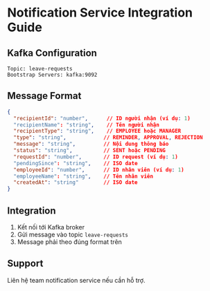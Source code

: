 # Notification Service Integration Guide

## Kafka Configuration
```properties
Topic: leave-requests
Bootstrap Servers: kafka:9092
```

## Message Format
```json
{
  "recipientId": "number",      // ID người nhận (ví dụ: 1)
  "recipientName": "string",    // Tên người nhận
  "recipientType": "string",    // EMPLOYEE hoặc MANAGER
  "type": "string",            // REMINDER, APPROVAL, REJECTION
  "message": "string",         // Nội dung thông báo
  "status": "string",          // SENT hoặc PENDING
  "requestId": "number",       // ID request (ví dụ: 1)
  "pendingSince": "string",    // ISO date
  "employeeId": "number",      // ID nhân viên (ví dụ: 1)
  "employeeName": "string",    // Tên nhân viên
  "createdAt": "string"        // ISO date
}
```

## Integration
1. Kết nối tới Kafka broker
2. Gửi message vào topic `leave-requests`
3. Message phải theo đúng format trên

## Support
Liên hệ team notification service nếu cần hỗ trợ.
